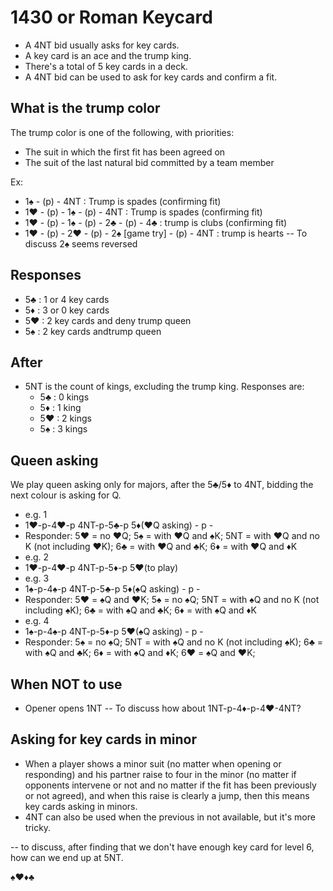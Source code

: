 # 1430 or Roman Keycard

- A 4NT bid usually asks for key cards. 
- A key card is an ace and the trump king. 
- There's a total of 5 key cards in a deck.
- A 4NT bid can be used to ask for key cards and confirm a fit.

## What is the trump color

The trump color is one of the following, with priorities:
- The suit in which the first fit has been agreed on
- The suit of the last natural bid committed by a team member

Ex:
- 1♠ - (p) - 4NT : Trump is spades (confirming fit)
- 1♥ - (p) - 1♠ - (p) - 4NT : Trump is spades (confirming fit)
- 1♥ - (p) - 1♠ - (p) - 2♣ - (p) - 4♣ : trump is clubs (confirming fit)
- 1♥ - (p) - 2♥ - (p) - 2♠ [game try] - (p) - 4NT : trump is hearts   -- To discuss 2♠ seems reversed

## Responses

- 5♣ : 1 or 4 key cards
- 5♦ : 3 or 0 key cards
- 5♥ : 2 key cards and deny trump queen    
- 5♠ : 2 key cards andtrump queen   

## After

  - 5NT is the count of kings, excluding the trump king. Responses are:
    - 5♣ : 0 kings
    - 5♦ : 1 king
    - 5♥ : 2 kings
    - 5♠ : 3 kings

## Queen asking
We play queen asking only for majors, after the 5♣/5♦ to 4NT, bidding the next colour is asking for Q.
- e.g. 1
- 1♥-p-4♥-p 4NT-p-5♣-p 5♦(♥Q asking) - p - 
- Responder: 5♥ = no ♥Q; 5♠ = with ♥Q and ♠K; 5NT = with ♥Q and no K (not including ♥K); 6♣ = with ♥Q and ♣K; 6♦ = with ♥Q and ♦K
- e.g. 2
- 1♥-p-4♥-p 4NT-p-5♦-p 5♥(to play) 
- e.g. 3
- 1♠-p-4♠-p 4NT-p-5♣-p 5♦(♠Q asking) - p - 
- Responder: 5♥ = ♠Q and ♥K; 5♠ = no ♠Q; 5NT = with ♠Q and no K (not including ♠K); 6♣ = with ♠Q and ♣K; 6♦ = with ♠Q and ♦K
- e.g. 4
- 1♠-p-4♠-p 4NT-p-5♦-p 5♥(♠Q asking) - p - 
- Responder: 5♠ = no ♠Q; 5NT = with ♠Q and no K (not including ♠K); 6♣ = with ♠Q and ♣K; 6♦ = with ♠Q and ♦K; 6♥ = ♠Q and ♥K; 

## When NOT to use
- Opener opens 1NT  -- To discuss how about 1NT-p-4♦-p-4♥-4NT?

## Asking for key cards in minor

- When a player shows a minor suit (no matter when opening or responding) and his partner raise to four in the minor (no matter if opponents intervene or not and no matter if the fit has been previously or not agreed), and when this raise is clearly a jump, then this means key cards asking in minors.
- 4NT can also be used when the previous in not available, but it's more tricky.

-- to discuss, after finding that we don't have enough key card for level 6, how can we end up at 5NT. 


♠♥♦♣
